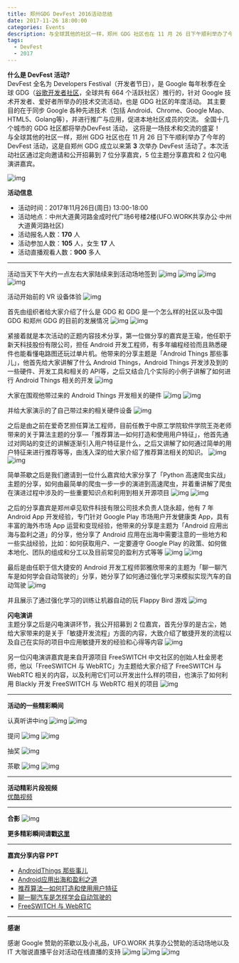 ```yaml
---
title: 郑州GDG DevFest 2016活动总结
date: 2017-11-26 18:00:00
categories: Events
description: 与全球其他的社区一样，郑州 GDG 社区也在 11 月 26 日下午顺利举办了今年的 DevFest 活动，这是自郑州 GDG 成立以来第 **3** 次举办 DevFest 活动了。本次活动社区通过定向邀请和公开招募到 7 位分享嘉宾，5 位主题分享嘉宾和 2 位闪电演讲嘉宾。
tags:
  - DevFest
  - 2017
---
```


**什么是 DevFest 活动?**<br>
DevFest 全名为 Developers Festival（开发者节日），是 Google 每年秋季在全球 GDG（[谷歌开发者社区](http://www.chinagdg.com/forum.php)，全球共有 664 个活跃社区）推行的，针对 Google 技术开发者、爱好者所举办的技术交流活动，也是 GDG 社区的年度活动。 其主要目的在于同步 Google 各种先进技术（包括 Android、Chrome、Google Map、HTML5、Golang等），并进行推广与应用，促进本地社区成员的交流。 全国十几个城市的 GDG 社区都将举办DevFest 活动， 这将是一场技术和交流的盛宴！<br>
与全球其他的社区一样，郑州 GDG 社区也在 11 月 26 日下午顺利举办了今年的 DevFest 活动，这是自郑州 GDG 成立以来第 **3** 次举办 DevFest 活动了。本次活动社区通过定向邀请和公开招募到 7 位分享嘉宾，5 位主题分享嘉宾和 2 位闪电演讲嘉宾。

<!-- more -->

![img](https://uc0.chinagdg.com/attachment/forum/201712/03/041033sbnn6obr5gonbzbs.jpg)

**活动信息**
- 活动时间：2017年11月26日(周日) 13:00-18:00
- 活动地点：中州大道黄河路金成时代广场6号楼2楼(UFO.WORK共享办公·中州大道黄河路社区)
- 活动报名人数：**170** 人
- 活动参加人数：**105** 人，女生 **17** 人
- 活动直播观看人数：**900** 多人

----

活动当天下午大约一点左右大家陆续来到活动场地签到
![img](https://uc0.chinagdg.com/attachment/forum/201712/03/041634z2io2zpallagc22c.jpg)
![img](https://uc0.chinagdg.com/attachment/forum/201712/03/041637fa8rxoeuab61rox7.jpg)
![img](https://uc0.chinagdg.com/attachment/forum/201712/03/041641i47779g74l00gwv1.jpg)
![img](https://uc0.chinagdg.com/attachment/forum/201712/03/041643i4zqmc3a94v4m099.jpg)


活动开始前的 VR 设备体验
![img](https://uc0.chinagdg.com/attachment/forum/201712/03/041646innamnlvi8zrm5pv.jpg)


首先由组织者给大家介绍了什么是 GDG 和 GDG 是一个怎么样的社区以及中国 GDG 和郑州 GDG 的目前的发展情况
![img](https://uc0.chinagdg.com/attachment/forum/201712/03/041648zji2d6xnx5icl0r2.jpg)
![img](https://uc0.chinagdg.com/attachment/forum/201712/03/041703q3qzakw4vk8wzcwr.jpg)


紧接着就是本次活动的正题内容技术分享，第一位做分享的嘉宾是王瑜，他任职于新天科技股份有限公司，担任 Android 开发工程师，有多年编程经验而且熟悉硬件也能看懂电路图还玩过单片机。他带来的分享主题是「Android Things 那些事儿」，他首先给大家讲解了什么 Android Things，Android Things 开发涉及到的一些硬件、开发工具和相关的 API等，之后又结合几个实际的小例子讲解了如何进行 Android Things 相关的开发
![img](https://uc0.chinagdg.com/attachment/forum/201712/03/041706ja28w393om8i5us3.jpg)


大家在围观他带过来的 Android Things 开发相关的硬件
![img](https://uc0.chinagdg.com/attachment/forum/201712/03/041712jl7vvvo5szfnw36p.jpg)
![img](https://uc0.chinagdg.com/attachment/forum/201712/03/041715rojo1eq1v88v1q8e.jpg)


并给大家演示的了自己带过来的相关硬件设备
![img](https://uc0.chinagdg.com/attachment/forum/201712/03/041719d4emcao48di94die.jpg)


之后是由之前在爱奇艺担任算法工程师，目前任教于中原工学院软件学院王尧老师带来的关于算法主题的分享––「推荐算法—如何打造和使用用户特征」，他首先通过对网站的变迁的讲解逐渐引入用户特征是什么，之后又讲解了如何通过简单的用户特征来进行推荐等等，由浅入深的给大家介绍了推荐算法相关的知识。
![img](https://uc0.chinagdg.com/attachment/forum/201712/03/041722stn8nnnz55m84n88.jpg)
![img](https://uc0.chinagdg.com/attachment/forum/201712/03/041726m0m4cv954mya9mug.jpg)


简单茶歇之后是我们邀请到一位什么嘉宾给大家分享了「Python 高速爬虫实战」主题的分享，如何由最简单的爬虫一步一步的演进到高速爬虫，并着重讲解了爬虫在演进过程中涉及的一些重要知识点和利用到相关开源项目
![img](https://uc0.chinagdg.com/attachment/forum/201712/03/041728otbrwn001s20z6ni.jpg)
![img](https://uc0.chinagdg.com/attachment/forum/201712/03/041730cu2c6z9zxmsz6uof.jpg)


之后的分享嘉宾是郑州卓见软件科技有限公司技术负责人饶永超，他有 7 年 Android App 开发经验，专门针对 Google Play 市场用户开发健康类 App，具有丰富的海外市场 App 运营和变现经验，他带来的分享是主题为「Android 应用出海与盈利之道」的分享，他分享了 Android 应用在出海中需要注意的一些地方和一些实战经验，比如：如何获取用户、一定要遵守 Google Play 的政策、如何做本地化、团队的组成和分工以及目前常见的盈利方式等等
![img](https://uc0.chinagdg.com/attachment/forum/201712/03/041733k761lii17z7ldb1a.jpg)
![img](https://uc0.chinagdg.com/attachment/forum/201712/03/041736ym7umonwujnqhrjh.jpg)


最后是由任职于信大捷安的 Android 开发工程师郭雅欣带来的主题为「聊一聊汽车是如何学会自动驾驶的」分享，她分享了如何通过强化学习来模拟实现汽车的自动驾驶
![img](https://uc0.chinagdg.com/attachment/forum/201712/03/041738pmmb3pmbp8d8dk09.jpg)


并且展示了通过强化学习的训练让机器自动的玩 Flappy Bird 游戏
![img](https://uc0.chinagdg.com/attachment/forum/201712/03/041741e0fjr1x8er36rdap.jpg)


**闪电演讲**<br>
主题分享之后是闪电演讲环节，我公开招募到 2 位嘉宾，首先分享的是古尘，她给大家带来的是关于「敏捷开发流程」方面的内容，大致介绍了敏捷开发的流程以及自己在实际的项目中应用敏捷开发的经验和心得等内容
![img](https://uc0.chinagdg.com/attachment/forum/201712/03/041745l6oussoccfqqc0rj.jpg)


另一位闪电演讲嘉宾是来自开源项目 FreeSWITCH 中文社区的创始人杜金房老师，他以「FreeSWITCH 与 WebRTC」为主题给大家介绍了 FreeSWITCH 与 WebRTC 相关的内容，以及利用它们可以开发出什么样的项目，也演示了如何利用 Blackly 开发 FreeSWITCH 与 WebRTC 相关的项目
![img](https://uc0.chinagdg.com/attachment/forum/201712/03/041748dohfm17a2bvhoyov.jpg)

----

**活动的一些精彩瞬间**

认真听讲中ing
![img](https://uc0.chinagdg.com/attachment/forum/201712/03/041751jnmx0vx8f8xxkp9n.jpg)
![img](https://uc0.chinagdg.com/attachment/forum/201712/03/041753tinin0w22b7i932r.jpg)


提问
![img](https://uc0.chinagdg.com/attachment/forum/201712/03/041755slmucaprrrgjmt4l.jpg)
![img](https://uc0.chinagdg.com/attachment/forum/201712/03/041758szp44vv5psmc7v7a.jpg)


抽奖
![img](https://uc0.chinagdg.com/attachment/forum/201712/03/041801duso11vetcszl1vu.jpg)


茶歇
![img](https://uc0.chinagdg.com/attachment/forum/201712/03/041803zsf4gtjzt21lf382.jpg)
![img](https://uc0.chinagdg.com/attachment/forum/201712/03/041806bvzs4qtuwft9q0r0.jpg)

-----

**活动精彩片段视频**<br>
[优酷视频](http://v.youku.com/v_show/id_XMzIwMDY5OTc4NA==.html?spm=a2h0j.11185381.listitem_page1.5~A)

----

**合影**
![img](https://uc0.chinagdg.com/attachment/forum/201712/03/041809fe5dedckkhkdodye.jpg)

**更多精彩瞬间请戳[这里](https://www.meetup.com/gdg-zhengzhou/photos/all_photos/?photoAlbumId=28349443)**

----

**嘉宾分享内容 PPT**

- [AndroidThings 那些事儿](https://github.com/GDGZhengzhou/Events/blob/master/DevFest/2017/AndroidThings%20%E9%82%A3%E4%BA%9B%E4%BA%8B%E5%84%BF.pdf)
- [Android应用出海和盈利之道](https://github.com/GDGZhengzhou/Events/blob/master/DevFest/2017/Android%E5%BA%94%E7%94%A8%E5%87%BA%E6%B5%B7%E5%92%8C%E7%9B%88%E5%88%A9%E4%B9%8B%E9%81%93.pdf)
- [推荐算法—如何打造和使用用户特征](https://github.com/GDGZhengzhou/Events/blob/master/DevFest/2017/%E6%8E%A8%E8%8D%90%E7%AE%97%E6%B3%95%E2%80%94%E5%A6%82%E4%BD%95%E6%89%93%E9%80%A0%E5%92%8C%E4%BD%BF%E7%94%A8%E7%94%A8%E6%88%B7%E7%89%B9%E5%BE%81.pdf)
- [聊一聊汽车是怎样学会自动驾驶的](https://github.com/GDGZhengzhou/Events/blob/master/DevFest/2017/%E8%81%8A%E4%B8%80%E8%81%8A%E6%B1%BD%E8%BD%A6%E6%98%AF%E6%80%8E%E6%A0%B7%E5%AD%A6%E4%BC%9A%E8%87%AA%E5%8A%A8%E9%A9%BE%E9%A9%B6%E7%9A%84.pdf)
- [FreeSWITCH 与 WebRTC](https://github.com/GDGZhengzhou/Events/blob/master/DevFest/2017/FreeSWITCH%20%E4%B8%8E%20WebRTC.pdf)

----

**感谢**

感谢 Google 赞助的茶歇以及小礼品，UFO.WORK 共享办公赞助的活动场地以及 IT 大咖说直播平台对活动在线直播的支持
![img](https://uc0.chinagdg.com/attachment/forum/201712/03/041811sgmdakhh3ddcadh3.jpg)
![img](https://ws4.sinaimg.cn/large/006tNc79ly1fm3092nf1hj309u07dtbu.jpg)
![img](https://uc0.chinagdg.com/attachment/forum/201712/03/041814sfn7l8ebl68zjob7.jpg)
